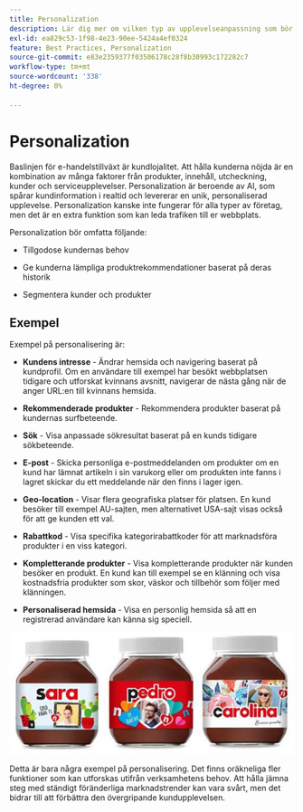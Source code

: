 ```yaml
---
title: Personalization
description: Lär dig mer om vilken typ av upplevelseanpassning som bör ge era kunder.
exl-id: ea829c53-1f98-4e23-90ee-5424a4ef0324
feature: Best Practices, Personalization
source-git-commit: e83e2359377f03506178c28f8b30993c172282c7
workflow-type: tm+mt
source-wordcount: '338'
ht-degree: 0%

---
```


# Personalization

Baslinjen för e-handelstillväxt är kundlojalitet. Att hålla kunderna nöjda är en kombination av många faktorer från produkter, innehåll, utcheckning, kunder och serviceupplevelser. Personalization är beroende av AI, som spårar kundinformation i realtid och levererar en unik, personaliserad upplevelse. Personalization kanske inte fungerar för alla typer av företag, men det är en extra funktion som kan leda trafiken till er webbplats.

Personalization bör omfatta följande:

- Tillgodose kundernas behov

- Ge kunderna lämpliga produktrekommendationer baserat på deras historik

- Segmentera kunder och produkter

## Exempel

Exempel på personalisering är:

- **Kundens intresse** - Ändrar hemsida och navigering baserat på kundprofil. Om en användare till exempel har besökt webbplatsen tidigare och utforskat kvinnans avsnitt, navigerar de nästa gång när de anger URL:en till kvinnans hemsida.

- **Rekommenderade produkter** - Rekommendera produkter baserat på kundernas surfbeteende.

- **Sök** - Visa anpassade sökresultat baserat på en kunds tidigare sökbeteende.

- **E-post** - Skicka personliga e-postmeddelanden om produkter om en kund har lämnat artikeln i sin varukorg eller om produkten inte fanns i lagret skickar du ett meddelande när den finns i lager igen.

- **Geo-location** - Visar flera geografiska platser för platsen. En kund besöker till exempel AU-sajten, men alternativet USA-sajt visas också för att ge kunden ett val.

- **Rabattkod** - Visa specifika kategorirabattkoder för att marknadsföra produkter i en viss kategori.

- **Kompletterande produkter** - Visa kompletterande produkter när kunden besöker en produkt. En kund kan till exempel se en klänning och visa kostnadsfria produkter som skor, väskor och tillbehör som följer med klänningen.

- **Personaliserad hemsida** - Visa en personlig hemsida så att en registrerad användare kan känna sig speciell.

![Exempel på anpassade produkter](../../assets/playbooks/personalization-example.png)

Detta är bara några exempel på personalisering. Det finns oräkneliga fler funktioner som kan utforskas utifrån verksamhetens behov. Att hålla jämna steg med ständigt föränderliga marknadstrender kan vara svårt, men det bidrar till att förbättra den övergripande kundupplevelsen.
